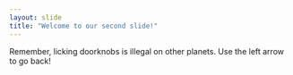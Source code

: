 ```yaml
---
layout: slide
title: "Welcome to our second slide!"
---
```

Remember, licking doorknobs is illegal on other planets.
Use the left arrow to go back!
